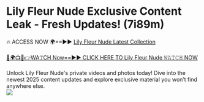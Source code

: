 # Lily Fleur Nude Exclusive Content Leak - Fresh Updates! (7i89m)

🔥 ACCESS NOW 🌍==►► <a href="https://tinyurl.com/2mz8nhtm" rel="nofollow">Lily Fleur Nude Latest Collection</a>
<br><br>
[🔴🌍📺📱👉WA𝚃CH Now==►► CLICK HERE TO Lily Fleur Nude 𝚆𝙰𝚃𝙲𝙷 NOW](https://tinyurl.com/2mz8nhtm)
<br><br>
Unlock Lily Fleur Nude's private videos and photos today! Dive into the newest 2025 content updates and explore exclusive material you won’t find anywhere else.
<br>
<a href="https://tinyurl.com/2mz8nhtm" rel="nofollow" data-target="animated-image.originalLink"><img src="https://camo.githubusercontent.com/8a4f000d20f83aca3bf7ec5f350d767afa0574a8a352519fd8cfa583a6f93a33/68747470733a2f2f692e696d6775722e636f6d2f644a486b345a712e676966" data-canonical-src="https://i.imgur.com/dJHk4Zq.gif" style="max-width: 100%; display: inline-block;" data-target="animated-image.originalImage"></a>
<br>

